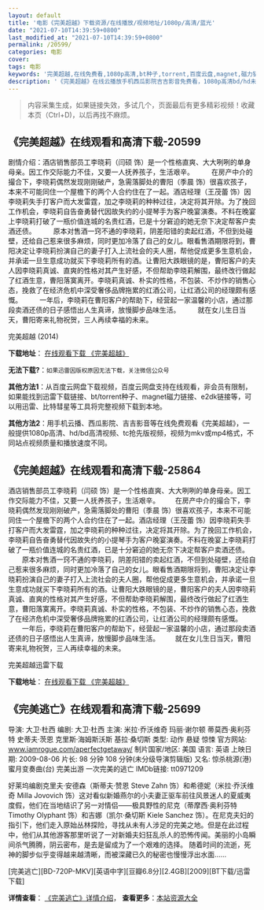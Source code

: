 ```yaml
---
layout: default
title: '电影《完美超越》下载资源/在线播放/视频地址/1080p/高清/蓝光'
date: "2021-07-10T14:39:59+0800"
last_modified_at: "2021-07-10T14:39:59+0800"
permalink: /20599/
categories: 电影
cover:
tags: 电影
keywords: '完美超越,在线免费看,1080p高清,bt种子,torrent,百度云盘,magnet,磁力链,迅雷下载资源'
description: '《完美超越》在线云播放手机西瓜影院吉吉影音免费看，1080p高清bd/hd未删减完整版和tc抢先枪版，mkv/mp4格式，附带bt/torrent种子、magnet/磁力链、百度云盘、网盘资源迅雷下载链接'
---
```


>内容采集生成，如果链接失效，多试几个，页面最后有更多精彩视频！收藏本页（Ctrl+D)，以后再找不麻烦。


## 《完美超越》在线观看和高清下载-20599

剧情介绍：酒店销售部员工李晓莉（闫硕 饰）是一个性格直爽、大大咧咧的单身母亲。因工作交际能力不佳，又要一人抚养孩子，生活艰辛。  　　在房产中介的撮合下，李晓莉偶然发现刚刚破产，急需落脚处的曹阳（季晨 饰）很喜欢孩子，本来不可能同住一个屋檐下的两个人合约住在了一起。酒店经理（王茂蕾 饰）因李晓莉失手打客户而大发雷霆，加之李晓莉的种种过往，决定将其开除。为了挽回工作机会，李晓莉自告奋勇替代因故失约的小提琴手为客户晚宴演奏。不料在晚宴上李晓莉打破了一瓶价值连城的名贵红酒，已是十分窘迫的她无奈下决定帮客户卖酒还债。  　　原本对售酒一窍不通的李晓莉，阴差阳错的卖起红酒，不但到处碰壁，还给自己惹来很多麻烦，同时更加冷落了自己的女儿。眼看售酒期限将到，曹阳决定让李晓莉扮演自己的妻子打入上流社会的夫人圈，帮他促成更多生意机会，并承诺一旦生意成功就买下李晓莉所有的酒。让曹阳大跌眼镜的是，曹阳客户的夫人因李晓莉真诚、直爽的性格对其产生好感，不但帮助李晓莉解围，最终改行做起了红酒生意，曹阳落寞离开。李晓莉真诚、朴实的性格，不包装、不炒作的销售心态，挽救了在经济危机中深受奢侈品牌拖累的红酒公司，让红酒公司的经理颇有感慨。  　　一年后，李晓莉在曹阳客户的帮助下，经营起一家温馨的小店，通过那段卖酒还债的日子感悟出人生真谛，放慢脚步品味生活。  　　就在女儿生日当天，曹阳寄来礼物祝贺，三人再续幸福的未来。


完美超越 (2014)

**下载地址**： [在线观看下载 《完美超越》](https://www.btbtdy.me/btdy/dy1786.html) 


**无法下载?**：`如果迅雷因版权原因无法下载，关注微信公众号 `

**其他方法1**：从百度云网盘下载视频，百度云网盘支持在线观看，非会员有限制，如果能找到迅雷下载链接、bt/torrent种子、magnet磁力链接、e2dk链接等，可以用迅雷、比特彗星等工具将完整视频下载到本地。

**其他方法2**：用手机云播、西瓜影院、吉吉影音等在线免费观看《完美超越》，一般提供1080p高清、hd/bd高清视频、tc抢先版视频，视频为mkv或mp4格式，不同站点视频质量和播放速度不同。


## 《完美超越》在线观看和高清下载-25864

酒店销售部员工李晓莉（闫硕 饰）是一个性格直爽、大大咧咧的单身母亲。因工作交际能力不佳，又要一人抚养孩子，生活艰辛。 　　在房产中介的撮合下，李晓莉偶然发现刚刚破产，急需落脚处的曹阳（季晨 饰）很喜欢孩子，本来不可能同住一个屋檐下的两个人合约住在了一起。酒店经理（王茂蕾 饰）因李晓莉失手打客户而大发雷霆，加之李晓莉的种种过往，决定将其开除。为了挽回工作机会，李晓莉自告奋勇替代因故失约的小提琴手为客户晚宴演奏。不料在晚宴上李晓莉打破了一瓶价值连城的名贵红酒，已是十分窘迫的她无奈下决定帮客户卖酒还债。 　　原本对售酒一窍不通的李晓莉，阴差阳错的卖起红酒，不但到处碰壁，还给自己惹来很多麻烦，同时更加冷落了自己的女儿。眼看售酒期限将到，曹阳决定让李晓莉扮演自己的妻子打入上流社会的夫人圈，帮他促成更多生意机会，并承诺一旦生意成功就买下李晓莉所有的酒。让曹阳大跌眼镜的是，曹阳客户的夫人因李晓莉真诚、直爽的性格对其产生好感，不但帮助李晓莉解围，最终改行做起了红酒生意，曹阳落寞离开。李晓莉真诚、朴实的性格，不包装、不炒作的销售心态，挽救了在经济危机中深受奢侈品牌拖累的红酒公司，让红酒公司的经理颇有感慨。 　　一年后，李晓莉在曹阳客户的帮助下，经营起一家温馨的小店，通过那段卖酒还债的日子感悟出人生真谛，放慢脚步品味生活。 　　就在女儿生日当天，曹阳寄来礼物祝贺，三人再续幸福的未来。</p>


完美超越迅雷下载

**下载地址**： [在线观看下载 《完美超越》](https://www.993dy.com//vod-detail-id-22267.html) 


## 《完美逃亡》在线观看和高清下载-25699

导演: 大卫·杜西 编剧: 大卫·杜西 主演: 米拉·乔沃维奇 玛丽·谢尔顿 蒂莫西·奥利芬特 史蒂夫·茨恩 克里斯·海姆斯沃斯 基拉·桑切斯 类型: 动作 悬疑 惊悚 官方网站: www.iamrogue.com/aperfectgetaway/ 制片国家/地区: 美国 语言: 英语 上映日期: 2009-08-06 片长: 98 分钟 108 分钟(未分级导演剪辑版) 又名: 惊杀桃源(港) 蜜月变奏曲(台) 完美出游 一次完美的逃亡 IMDb链接: tt0971209

好莱坞编剧克里夫·安德森（斯蒂夫·赞恩 Steve Zahn 饰）和希德妮（米拉·乔沃维奇 Milla Jovovich 饰）这对看似新婚燕尔的小夫妻正驱车前往风景迷人的夏威夷度假，他们在当地结识了另一对情侣——极具野性的尼克（蒂摩西·奥利芬特 Timothy Olyphant 饰）和吉娜（凯尔·桑切斯 Kiele Sanchez 饰）。在尼克夫妇的指引下，他们走入原始丛林探险，寻找从未有人涉足的完美之地。但是在此过程中，他们从其他游客那里听说了一对新婚夫妇狂乱杀人的恐怖传闻。美丽的小岛瞬间杀气腾腾，阴云密布，是去是留成为了一个艰难的选择。 随着时间的流逝，死神的脚步似乎变得越来越清晰，而被深藏已久的秘密也慢慢浮出水面……


[完美逃亡][BD-720P-MKV][英语中字][豆瓣6.8分][2.4GB][2009][BT下载/迅雷下载]

**详情查看**： [《完美逃亡》详情介绍](/movie/25699/)， **查看更多**：[本站资源大全](/movie/t/all/)

